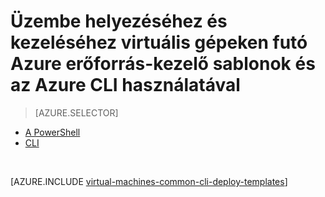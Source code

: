 <properties
    pageTitle="Üzembe helyezéséhez és kezeléséhez virtuális sablonokkal |} Microsoft Azure"
    description="Üzembe helyezéséhez és Azure virtuális gépeken futó, az erőforrás-kezelő sablonok és Azure CLI leggyakoribb konfigurációit kezelése."
    services="virtual-machines-windows"
    documentationCenter=""
    authors="squillace"
    manager="timlt"
    editor=""
    tags="azure-resource-manager"/>

<tags
    ms.service="virtual-machines-windows"
    ms.workload="infrastructure-services"
    ms.tgt_pltfrm="vm-windows"
    ms.devlang="na"
    ms.topic="article"
    ms.date="08/23/2016"
    ms.author="rasquill"/>

# <a name="deploy-and-manage-virtual-machines-by-using-azure-resource-manager-templates-and-the-azure-cli"></a>Üzembe helyezéséhez és kezeléséhez virtuális gépeken futó Azure erőforrás-kezelő sablonok és az Azure CLI használatával

> [AZURE.SELECTOR]      
 - [A PowerShell](virtual-machines-windows-ps-manage.md)      
 - [CLI](virtual-machines-windows-cli-deploy-templates.md)      

</br> 

[AZURE.INCLUDE [virtual-machines-common-cli-deploy-templates](../../includes/virtual-machines-common-cli-deploy-templates.md)]
